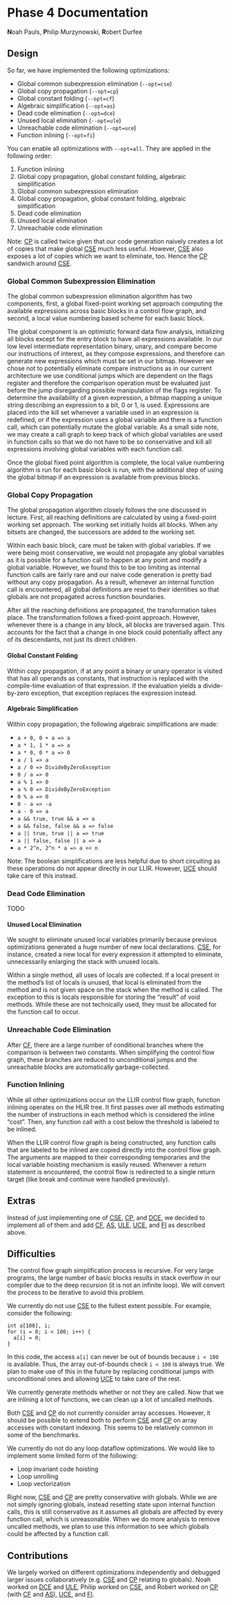 # Phase 4 Documentation

**N**oah Pauls, **P**hilip Murzynowski, **R**obert Durfee

## Design

So far, we have implemented the following optimizations:


- Global common subexpression elimination (`--opt=cse`)
- Global copy propagation (`--opt=cp`)
- Global constant folding (`--opt=cf`)
- Algebraic simplification (`--opt=as`)
- Dead code elimination (`--opt=dce`)
- Unused local elimination (`--opt=ule`)
- Unreachable code elimination (`--opt=uce`)
- Function inlining (`--opt=fi`)

You can enable all optimizations with `--opt=all`. They are applied in the following order:

1. Function inlining
2. Global copy propagation, global constant folding, algebraic simplification
3. Global common subexpression elimination
4. Global copy propagation, global constant folding, algebraic simplification
5. Dead code elimination
6. Unused local elimination
7. Unreachable code elimination

Note: [CP][CP] is called twice given that our code generation naively creates a lot of copies that make global [CSE][CSE] much less useful. However, [CSE][CSE] also exposes a lot of copies which we want to eliminate, too. Hence the [CP][CP] sandwich around [CSE][CSE].

### Global Common Subexpression Elimination

The global common subexpression elimination algorithm has two components, first, a global fixed-point working set approach computing the available expressions across basic blocks in a control flow graph, and second, a local value numbering based scheme for each basic block.

The global component is an optimistic forward data flow analysis, initializing all blocks except for the entry block to have all expressions available. In our low level intermediate representation binary, unary, and compare become our instructions of interest, as they compose expressions, and therefore can generate new expressions which must be set in our bitmap. However we chose not to potentially eliminate compare instructions as in our current architecture we use conditional jumps which are dependent on the flags register and therefore the comparison operation must be evaluated just before the jump disregarding possible manipulation of the flags register.  To determine the availability of a given expression, a bitmap mapping a unique string describing an expression to a bit, 0 or 1, is used. Expressions are placed into the kill set whenever a variable used in an expression is redefined, or if the expression uses a global variable and there is a function call, which can potentially mutate the global variable. As a small side note, we may create a call graph to keep track of which global variables are used in function calls so that we do not have to be so conservative and kill all expressions involving global variables with each function call. 

Once the global fixed point algorithm is complete, the local value numbering algorithm is run for each basic block is run, with the additional step of using the global bitmap if an expression is available from previous blocks.


[CSE]: #global-common-subexpression-elimination

### Global Copy Propagation

The global propagation algorithm closely follows the one discussed in lecture. First, all reaching definitions are calculated by using a fixed-point working set approach. The working set initially holds all blocks. When any bitsets are changed, the successors are added to the working set.

Within each basic block, care must be taken with global variables. If we were being most conservative, we would not propagate any global variables as it is possible for a function call to happen at any point and modify a global variable. However, we found this to be too limiting as internal function calls are fairly rare and our naive code generation is pretty bad without any copy propagation. As a result, whenever an internal function call is encountered, all global definitions are reset to their identities so that globals are not propagated across function boundaries.

After all the reaching definitions are propagated, the transformation takes place. The transformation follows a fixed-point approach. However, whenever there is a change in any block, all blocks are traversed again. This accounts for the fact that a change in one block could potentially affect any of its descendants, not just its direct children.

[CP]: #global-copy-propagation

#### Global Constant Folding

Within copy propagation, if at any point a binary or unary operator is visited that has all operands as constants, that instruction is replaced with the compile-time evaluation of that expression. If the evaluation yields a divide-by-zero exception, that exception replaces the expression instead.

[CF]: #global-constant-folding

#### Algebraic Simplification

Within copy propagation, the following algebraic simplifications are made:

- `a + 0, 0 + a => a`
- `a * 1, 1 * a => a`
- `a * 0, 0 * a => 0`
- `a / 1 => a`
- `a / 0 => DivideByZeroException`
- `0 / a => 0`
- `a % 1 => 0`
- `a % 0 => DivideByZeroException`
- `0 % a => 0`
- `0 - a => -a`
- `a - 0 => a`
- `a && true, true && a => a`
- `a && false, false && a => false`
- `a || true, true || a => true`
- `a || false, false || a => a`
- `a * 2^n, 2^n * a => a << n`

Note: The boolean simplifications are less helpful due to short circuiting as these operations do not appear directly in our LLIR. However, [UCE][UCE] should take care of this instead.

[AS]: #algebraic-simplification

### Dead Code Elimination

TODO

[DCE]: #dead-code-elimination

#### Unused Local Elimination

We sought to eliminate unused local variables primarily because previous optimizations generated a huge number of new local declarations. [CSE][CSE], for instance, created a new local for every expression it attempted to eliminate, unnecessarily enlarging the stack with unused locals.

Within a single method, all uses of locals are collected. If a local present in the method’s list of locals is unused, that local is eliminated from the method and is not given space on the stack when the method is called. The exception to this is locals responsible for storing the “result” of void methods. While these are not technically used, they must be allocated for the function call to occur.

[ULE]: #unused-local-elimination

### Unreachable Code Elimination

After [CF][CF], there are a large number of conditional branches where the comparison is between two constants. When simplifying the control flow graph, these branches are reduced to unconditional jumps and the unreachable blocks are automatically garbage-collected.

[UCE]: #unreachable-code-elimination

### Function Inlining

While all other optimizations occur on the LLIR control flow graph, function inlining operates on the HLIR tree. It first passes over all methods estimating the number of instructions in each method which is considered the inline “cost”. Then, any function call with a cost below the threshold is labeled to be inlined.

When the LLIR control flow graph is being constructed, any function calls that are labeled to be inlined are copied directly into the control flow graph. The arguments are mapped to their corresponding temporaries and the local variable hoisting mechanism is easily reused. Whenever a return statement is encountered, the control flow is redirected to a single return target (like break and continue were handled previously).

[FI]: #function-inlining

## Extras

Instead of just implementing one of [CSE][CSE], [CP][CP], and [DCE][DCE], we decided to implement all of them and add [CF][CF], [AS][AS], [ULE][ULE], [UCE][UCE], and [FI][FI] as described above.


## Difficulties

The control flow graph simplification process is recursive. For very large programs, the large number of basic blocks results in stack overflow in our compiler due to the deep recursion (it is not an infinite loop). We will convert the process to be iterative to avoid this problem.

We currently do not use [CSE][CSE] to the fullest extent possible. For example, consider the following:
```
int a[100], i;
for (i = 0; i < 100; i++) {
  a[i] = 0;
}
```
In this code, the access `a[i]` can never be out of bounds because `i < 100` is available. Thus, the array out-of-bounds check `i < 100` is always true. We plan to make use of this in the future by replacing conditional jumps with unconditional ones and allowing [UCE][UCE] to take care of the rest.

We currently generate methods whether or not they are called. Now that we are inlining a lot of functions, we can clean up a lot of uncalled methods.

Both [CSE][CSE] and [CP][CP] do not currently consider array accesses. However, it should be possible to extend both to perform [CSE][CSE] and [CP][CP] on array accesses with constant indexing. This seems to be relatively common in some of the benchmarks.

We currently do not do any loop dataflow optimizations. We would like to implement some limited form of the following:


- Loop invariant code hoisting
- Loop unrolling
- Loop vectorization

Right now, [CSE][CSE] and [CP][CP] are pretty conservative with globals. While we are not simply ignoring globals, instead resetting state upon internal function calls, this is still conservative as it assumes all globals are affected by every function call, which is unreasonable. When we do more analysis to remove uncalled methods, we plan to use this information to see which globals could be affected by a function call.

## Contributions

We largely worked on different optimizations independently and debugged larger issues collaboratively (e.g. [CSE][CSE] and [CP][CP] relating to globals). Noah worked on [DCE][DCE] and [ULE][ULE], Philip worked on [CSE][CSE], and Robert worked on [CP][CP] (with [CF][CF] and [AS][AS]), [UCE][UCE], and [FI][FI].
